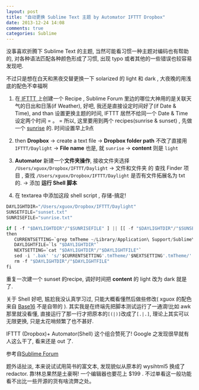 ```yaml
---
layout: post
title: "自动更换 Sublime Text 主题 by Automator IFTTT Dropbox"
date: 2013-12-24 14:08
comments: true
categories: Sublime
---
```


没事喜欢折腾下 Sublime Text 的主题, 当然可能看习惯一种主题对编码也有帮助的,  对各种语法匹配各种颜色形成了习惯, 出现 typo 或者其他的一些错误也较容易发现吧.

不过只是想在白天和黑夜交替更换一下 solarized 的 light 和 dark  , 大夜晚的用浅底的配色不幸福啊  

1. 在[ IFTTT ](https://ifttt.com/)上创建一个 Recipe , Sublime Forum 里边的哪位大神用的是关联天气的日出和日落(if Weather), 好吧,  我还是直接设定时间好了(if Date & Time),  and  than   设置更换主题的时间,   IFTTT 居然不给同一个 Date & Time 设定两个时间 = 。 = 所以, 这里要用到两个 recipes(sunrise & sunset) ,  先做一个 [sunrise](https://ifttt.com/recipes/135801) 的.  时间设置早上9点

2. then **Dropbox**
-> create a  text file -> **Dropbox folder path** 不改了直接用 `IFTTT/Daylight`
-> **File name** 也是, 就 `sunrise` 
-> **content**  则是 `light`

3.  **Automator**
新建一个**文件夹操作**,  接收文件夹选择 `/Users/xguox/Dropbox/IFTTT/Daylight`
-> 文件和文件夹 的 查找 Finder 项目 , 查找 `/Users/xguox/Dropbox/IFTTT/Daylight` 是否有文件拓展名为 txt 的.  -> 添加 **运行 Shell 脚本**

4.  在 textarea 中添加这段 shell script , 存储-搞定!

```python
DAYLIGHTDIR="/Users/xguox/Dropbox/IFTTT/Daylight"
SUNSETFILE="sunset.txt"
SUNRISEFILE="sunrise.txt"

if [ -f "$DAYLIGHTDIR"/"$SUNRISEFILE" ] || [[ -f "$DAYLIGHTDIR"/"$SUNSETFILE" ]] ;
then
   CURRENTSETTING=`grep tmTheme ~/Library/Application\ Support/Sublime\ Text\ 3/Packages/User/Preferences.sublime-settings | awk -F'[.|.]' '{print $2}'`
   DAYLIGHTFILE=`ls "$DAYLIGHTDIR"`
   NEXTSETTING=`cat "$DAYLIGHTDIR"/"$DAYLIGHTFILE"`
   sed -i '.bak' 's/'$CURRENTSETTING'.tmTheme/'$NEXTSETTING'.tmTheme/' '/Users/xguox/Library/Application Support/Sublime Text 3/Packages/User/Preferences.sublime-settings'
   rm -f "$DAYLIGHTDIR"/"$DAYLIGHTFILE"
fi
```

重复一次建一个 sunset 的recipe, 调好时间把 **content** 的 light 改为 dark 就是了.

关于 Shell 好吧, 尴尬我没认真学习过, 只能大概看懂然后做些修改( xguox 的配色来自 [Base16](http://chriskempson.github.io/base16/#default) 不是自带的 ).  其实我是在终端先把脚本测试运行了一通滴!比如 awk 那里就没看懂, 直接运行了那一行才把原本的`[(|)]`改成了`[.|.]`, 理论上其实可以无限更换, 只是太花哨频繁了也不甚好.



IFTTT (Dropbox)+ Automator(Shell) 这个组合赞死了! Google 之发现很早就有人这么干了, 看来还是 out 了.

参考自[Sublime Forum](http://www.sublimetext.com/forum/viewtopic.php?f=4&t=13662)

题外话扯淡,  本来说试试用简书的富文本, 发现貌似从原本的 wysihtml5 换成了 redactor. 靠!林总果然是土豪啊! 一个编辑器也要花上 $199 . 不过单看这一般功能看不出比一些开源的货有啥流弊之处。